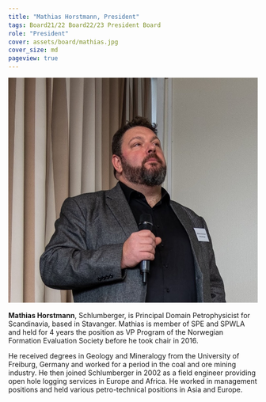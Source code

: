 ```yaml
---
title: "Mathias Horstmann, President"
tags: Board21/22 Board22/23 President Board
role: "President"
cover: assets/board/mathias.jpg
cover_size: md
pageview: true
---
```

<img class="image image--md shadow center" src="/assets/board/mathias.jpg"/>


**Mathias Horstmann**, Schlumberger, is Principal Domain Petrophysicist for Scandinavia, based in Stavanger. 
Mathias is member of SPE and SPWLA and held for 4 years the position as VP Program of the Norwegian Formation Evaluation Society before he took chair in 2016. 
<!--more-->
He received degrees in Geology and Mineralogy from the University of Freiburg, Germany and worked for a period in the coal and ore mining industry. He then joined Schlumberger in 2002 as a field engineer providing open hole logging services in Europe and Africa. He worked in management positions and held various petro-technical positions in Asia and Europe. 
<!-- Mathias is member of SPE and SPWLA and held for 4 years the position as VP Program of the Norwegian Formation Evaluation Society before he took chair in 2016.  -->

